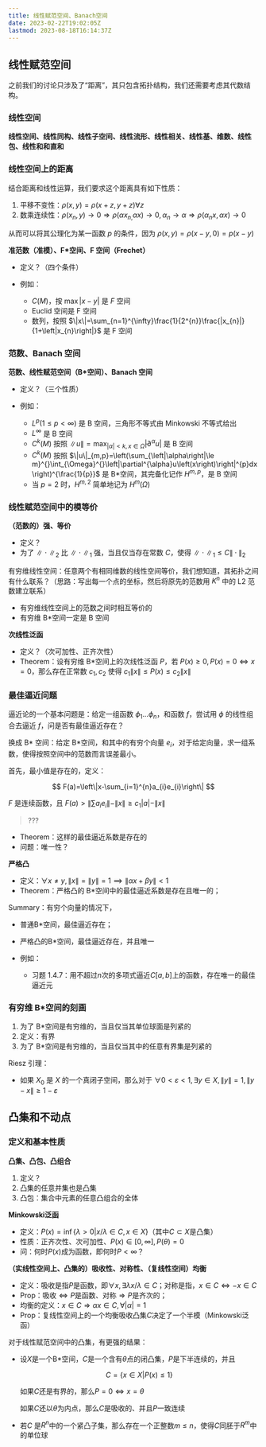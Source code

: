 ```yaml
---
title: 线性赋范空间、Banach空间
date: 2023-02-22T19:02:05Z
lastmod: 2023-08-18T16:14:37Z
---
```




## 线性赋范空间

之前我们的讨论只涉及了“距离”，其只包含拓扑结构，我们还需要考虑其代数结构。

### 线性空间

**线性空间、线性同构、线性子空间、线性流形、线性相关、线性基、维数、线性包、线性和和直和**

### 线性空间上的距离

结合距离和线性运算，我们要求这个距离具有如下性质：

1. 平移不变性：$\rho (x, y) = \rho (x+ z, y+z) \forall z$
2. 数乘连续性：$\rho\left(x_{n},y\right)\to0\Rightarrow\rho\left(\alpha x_{n,}\alpha x\right)\to0,\alpha_{n}\to\alpha\Rightarrow\rho\left(\alpha_{n}x,\alpha x\right)\to0$

从而可以将其公理化为某一函数 $p$ 的条件，因为 $\rho (x, y) = \rho (x-y, 0)=p(x - y)$

**准范数（准模）、F*空间、F 空间（Frechet）**

* 定义？（四个条件）
* 例如：

  * $C(M)$，按 $\max |x- y|$ ​是 $F$ 空间
  * Euclid 空间是 F 空间
  * 数列，按照 $\|x\|=\sum_{n=1}^{\infty}\frac{1}{2^{n}}\frac{|x_{n}|}{1+\left|x_{n}\right|}$ 是 F 空间

### 范数、Banach 空间

**范数、线性赋范空间（B*空间）、Banach 空间**

* 定义？（三个性质）
* 例如：

  * $L^p(1\le p < \infty)$ 是 B 空间，三角形不等式由 Minkowski 不等式给出
  * $L^\infty$ 是 B 空间
  * $C^k(M)$ 按照 $\| u \| = \max_{|\alpha |< k, x \in \bar \Omega}| \partial^\alpha u|$ 是 B 空间
  * $C^k(M)$ 按照 $\|u\|_{m,p}=\left(\sum_{\left|\alpha\right|\le m}^{}\int_{\Omega}^{}\left|\partial^{\alpha}u\left(x\right)\right|^{p}dx\right)^{\frac{1}{p}}$ 是 B*空间，其完备化记作 $H^{m, p}$，是 B 空间
  * 当 $p=2$ 时，$H^{m, 2}$ 简单地记为 $H^m(\Omega)$

### 线性赋范空间中的模等价

**（范数的）强、等价**

* 定义？
* 为了 $\|\cdot\|_2$ 比 $\|\cdot\|_1$ 强，当且仅当存在常数 $C$，使得 $\|\cdot\|_1 \le C\|\cdot\|_2$

有穷维线性空间：任意两个有相同维数的线性空间等价，我们想知道，其拓扑之间有什么联系？（思路：写出每一个点的坐标，然后将原先的范数用 $K^n$ 中的 L2 范数建立联系）

* 有穷维线性空间上的范数之间时相互等价的
* 有穷维 B*空间一定是 B 空间

**次线性泛函**

* 定义？（次可加性、正齐次性）
* Theorem：设有穷维 B*空间上的次线性泛函 $P$，若 $P(x) \ge 0, P(x) = 0 \iff x = 0$，那么存在正常数 $c_1, c_2$ 使得 $c_1 \| x\| \le P(x) \le c_2\|x\|$

### 最佳逼近问题

逼近论的一个基本问题是：给定一组函数 $\phi_1 ... \phi_n$，和函数 $f$，尝试用 $\phi$ 的线性组合去逼近 $f$，问是否有最佳逼近存在？

换成 B* 空间：给定 B*空间，和其中的有穷个向量 $e_i$，对于给定向量，求一组系数，使得按照空间中的范数而言误差最小。

首先，最小值是存在的，定义：

$$
F(a)=\left\|x-\sum_{i=1}^{n}a_{i}e_{i}\right\|
$$

$F$ 是连续函数，且 $F(a) > \| \sum a_i e_i \| - \| x\|\ge c_1 |a| - \| x\|$

> ???

* Theorem：这样的最佳逼近系数是存在的
* 问题：唯一性？

**严格凸**

* 定义：$\forall x\ne y,\|x\|=\|y\|=1\implies\|\alpha x+\beta y\|<1$
* Theorem：严格凸的 B*空间中的最佳逼近系数是存在且唯一的；

Summary：有穷个向量的情况下，

* 普通B*空间，最佳逼近存在；
* 严格凸的B*空间，最佳逼近存在，并且唯一
* 例如：

  * 习题 1.4.7：用不超过$n$次的多项式逼近$C[ a, b]$上的函数，存在唯一的最佳逼近元

### 有穷维 B*空间的刻画

1. 为了 B*空间是有穷维的，当且仅当其单位球面是列紧的
2. 定义：有界
3. 为了 B*空间是有穷维的，当且仅当其中的任意有界集是列紧的

Riesz 引理：

* 如果 $X_0$ 是 $X$ 的一个真闭子空间，那么对于 $\forall 0 < \varepsilon < 1, \exists y \in X, \| y \| = 1 , \| y - x\| \ge 1-\varepsilon$

## 凸集和不动点

### 定义和基本性质

**凸集、凸包、凸组合**

1. 定义？
2. 凸集的任意并集也是凸集
3. 凸包：集合中元素的任意凸组合的全体

**Minkowski泛函**

* 定义：$P(x) = \inf \{ \lambda > 0| x/\lambda \in C , x \in X\}$（其中$C \subset X$是凸集）
* 性质：正齐次性、次可加性、$P(x) \in [0, \infty], P(\theta) = 0$
* 问：何时$P(x)$成为函数，即何时$P < \infty$？

**（实线性空间上、凸集的）吸收性、对称性、（复线性空间）均衡**

* 定义：吸收是指$P$是函数，即$\forall x, \exists \lambda x/ \lambda \in C$；对称是指，$x \in C \iff -x \in C$​
* Prop：吸收$\iff P$是函数、对称$\Rightarrow P$是齐次的；
* 均衡的定义：$x \in C \Rightarrow \alpha x \in C, \forall |\alpha | = 1$​
* Prop：复线性空间上的一个均衡吸收凸集$C$决定了一个半模（Minkowski泛函）

对于线性赋范空间中的凸集，有更强的结果：

* 设$X$是一个B*空间，$C$是一个含有$\theta$点的闭凸集，$P$是下半连续的，并且

  $$
  C=\left\lbrace x\in X{|}P\left(x\right)\le1\right\rbrace
  $$

  如果$C$还是有界的，那么$P= 0 \iff x = \theta$  

  如果$C$还以$\theta$为内点，那么$C$是吸收的、并且$P$一致连续
* 若$C$ 是$R^n$中的一个紧凸子集，那么存在一个正整数$m\le n$，使得$C$同胚于$R^m$中的单位球

‍

‍
